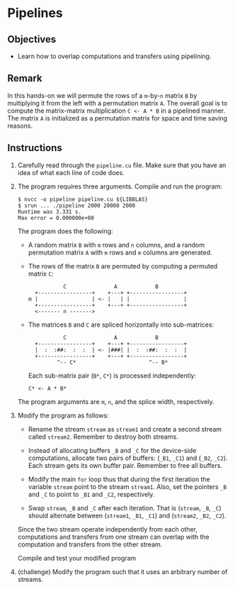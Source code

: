 # Pipelines

## Objectives

 - Learn how to overlap computations and transfers using pipelining.

## Remark

In this hands-on we will permute the rows of a `m`-by-`n` matrix `B` by
multiplying it from the left with a permutation matrix `A`. The overall goal is
to compute the matrix-matrix multiplication `C <- A * B` in a pipelined manner.
The matrix `A` is initialized as a permutation matrix for space and time saving
reasons.
 
## Instructions

 1. Carefully read through the `pipeline.cu` file. Make sure that you have an
    idea of what each line of code does.

 2. The program requires three arguments. Compile and run the program:
 
    ```
    $ nvcc -o pipeline pipeline.cu ${LIBBLAS}
    $ srun ... ./pipeline 2000 20000 2000
    Runtime was 3.331 s.
    Max error = 0.000000e+00
    ```
    
    The program does the following:
     
     - A random matrix `B` with `m` rows and `n` columns, and a random 
       permutation matrix `A` with `m` rows and `m` columns are generated.
       
     - The rows of the matrix `B` are permuted by computing a permuted matrix
       `C`:
       
       ```
                  C               A            B
         +-----------------+    +---+ +-----------------+
       m |                 | <- |   | |                 |
         +-----------------+    +---+ +-----------------+ 
         <------- n ------->
       ```
       
     - The matrices `B` and `C` are spliced horizontally into sub-matrices:
     
       ```
                  C               A            B
         +-----------------+    +---+ +-----------------+
         |  :  :##:  :  :  | <- |###| |  :  :##:  :  :  |
         +-----------------+    +---+ +-----------------+ 
                ^-- C*                       ^-- B*
       ```
       
       Each sub-matrix pair (`B*`, `C*`) is processed independently:
       
       ```
       C* <- A * B*
       ```
    
    The program arguments are `m`, `n`, and the splice width, respectively.

 3. Modify the program as follows:
 
     - Rename the stream `stream` as `stream1` and create a second stream called
       `stream2`. Remember to destroy both streams.
    
     - Instead of allocating buffers `_B` and `_C` for the device-side
       computations, allocate two pairs of buffers: (`_B1`, `_C1`) and
       (`_B2`, `_C2`). Each stream gets its own buffer pair. Remember to free
       all buffers.
    
     - Modify the main `for` loop thus that during the first iteration the
       variable `stream` point to the stream `stream1`. Also, set the pointers
       `_B` and `_C` to point to `_B1` and `_C2`, respectively.
    
     - Swap `stream`, `_B` and `_C` after each iteration. That is (`stream`,
       `_B`, `_C`) should alternate between (`stream1`, `_B1`, `_C1`) and
       (`stream2`, `_B2`, `_C2`).
    
    Since the two stream operate independently from each other, computations and
    transfers from one stream can overlap with the computation and transfers from
    the other stream.
    
    Compile and test your modified program

 4. (challenge) Modify the program such that it uses an arbitrary number of
    streams.
